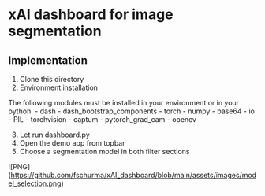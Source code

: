 # xAI dashboard for image segmentation

## Implementation

1. Clone this directory
2. Environment installation

 The following modules must be installed in your environment or in your python.
    - dash
    - dash_bootstrap_components
    - torch
    - numpy
    - base64
    - io
    - PIL
    - torchvision
    - captum
    - pytorch_grad_cam
    - opencv

3. Let run dashboard.py
4. Open the demo app from topbar
5. Choose a segmentation model in both filter sections

![PNG] (https://github.com/fschurma/xAI_dashboard/blob/main/assets/images/model_selection.png)
